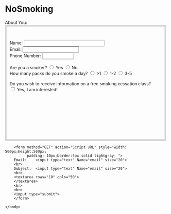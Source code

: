 # NoSmoking
<!DOCTYPE html>
<html>
    <head>
        <title>Contact Us</title>
        <meta charset="UTF-8">
        <meta name="viewport" content="width=device-width, initial-scale=1.0">
    </head>
    <body>
        About You: 
        <form method="GET" action="Script URL" style="width: 500px;height:350px;padding:
                         10px;border:5px solid lightgray; ">
            <br>
            </br>
            Name: <input type="text" Name="name" size="30">
            <br>
            Email: <input type="text" Name="email" size="20">
            <br>
            Phone Number: <input type="text" Name="number" size="10">
            <br>
            <br>
            Are you a smoker? <input type="radio" Name="heading of button" Value="Yes">
            Yes
            <input type="radio" Name="heading of button" Value="No">
            No
            <br>
            How many packs do you smoke a day?
            <input type="radio" Name="heading of button" Value=">1">
            >1
            <input type="radio" Name="heading of button" Value="1-2">
            1-2
            <input type="radio" Name="heading of button" Value="3-5">
            3-5
            <br>
            <br>
            Do you wish to receive information on a free smoking cessation class?
            <br>
            <input type="checkbox">
            Yes, I am interested!        
        </form>
        
        <form method="GET" action="Script URL" style="width: 500px;height:500px;
              padding: 10px;border:5px solid lightgray; ">
        Email:    <input type="text" Name="email" size="20">
        <br>
        Subject:  <input type="text" Name="email" size="20">
        <br>
        <textarea rows="10" cols="50">
        </textarea>
        <br>
        <br>
        <input type="submit">
        </form>
    
    </body>
</html>
